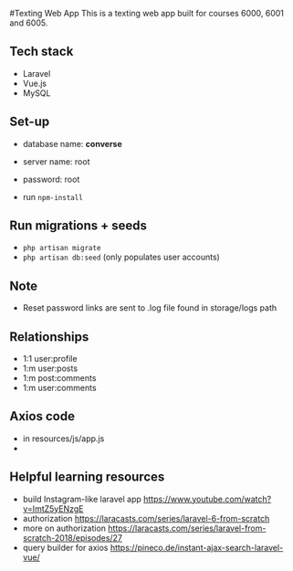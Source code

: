 #Texting Web App
This is a texting web app built for courses 6000, 6001 and 6005. 

## Tech stack
* Laravel
* Vue.js 
* MySQL

## Set-up
* database name: **converse**
* server name: root
* password: root 

* run ```npm-install```

## Run migrations + seeds
* ```php artisan migrate```
* ```php artisan db:seed``` (only populates user accounts)

## Note
* Reset password links are sent to .log file found in storage/logs path

## Relationships
* 1:1 user:profile 
* 1:m user:posts
* 1:m post:comments
* 1:m user:comments

## Axios code
* in resources/js/app.js
* 

## Helpful learning resources
* build Instagram-like laravel app https://www.youtube.com/watch?v=ImtZ5yENzgE
* authorization https://laracasts.com/series/laravel-6-from-scratch
* more on authorization https://laracasts.com/series/laravel-from-scratch-2018/episodes/27
* query builder for axios https://pineco.de/instant-ajax-search-laravel-vue/